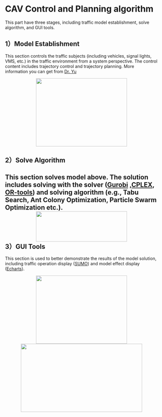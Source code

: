 CAV Control and Planning algorithm
====
This part have three stages, including traffic model establishment, solve algorithm, and GUI tools.

1）Model Establishment
----
This section controls the traffic subjects (including vehicles, signal lights, VMS, etc.) in the traffic environment from a system perspective. The control content includes trajectory control and trajectory planning. More information you can get from [Dr. Yu](http://mawanjing.com/h-nd-50.html#_jcp=1)

<bar><div align=center><img width="300" height="225" src="https://github.com/tongjirc/Intelligent-Vehicle-and-Road/blob/master/IMG/network.png"/></div>

2）Solve Algorithm
----
This section solves model above. The solution includes solving with the solver ([Gurobi](https://www.gurobi.com/) ,[CPLEX](https://www.ibm.com/analytics/cplex-optimizer), [OR-tools](https://developers.google.com/optimization)) and solving algorithm (e.g., Tabu Search, Ant Colony Optimization, Particle Swarm Optimization etc.).
<bar><div align=center><img width="300" height="100" src="https://github.com/tongjirc/Intelligent-Vehicle-and-Road/blob/master/IMG/gurobi.png"/></div>
3）GUI Tools
----
This section is used to better demonstrate the results of the model solution, including traffic operation display ([SUMO](http://sumo.sourceforge.net/)) and model effect display ([Echarts](https://www.echartsjs.com/zh/index.html)).
<bar><div align=center><img width="300" height="225" src="https://github.com/tongjirc/Intelligent-Vehicle-and-Road/blob/master/IMG/SUMO.png"/><img width="400" height="225" src="https://github.com/tongjirc/Intelligent-Vehicle-and-Road/blob/master/IMG/echarts.png"/></div>
